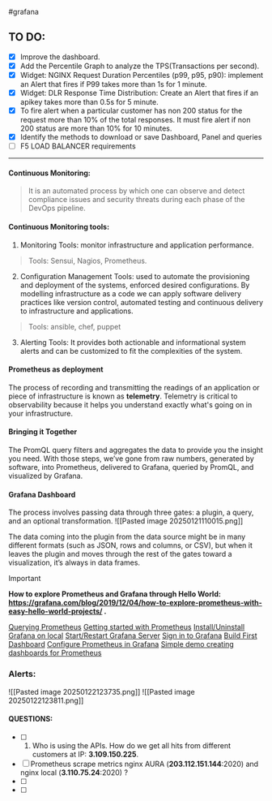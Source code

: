  #grafana
 
## TO DO:
- [x] Improve the dashboard.
- [x] Add the Percentile Graph to analyze the TPS(Transactions per second).
- [x] Widget: NGINX Request Duration Percentiles (p99, p95, p90): implement an Alert that fires if  P99 takes more than 1s for 1 minute. 
- [x] Widget: DLR Response Time Distribution: Create an Alert that fires if an apikey takes more than 0.5s for 5 minute.
- [x] To fire alert when a particular customer has non 200 status for the request more than 10% of the total responses. It must fire alert if non 200 status are more than 10% for 10 minutes.
- [x] Identify the methods to download or save Dashboard, Panel and queries
- [ ] F5 LOAD BALANCER requirements

---
#### Continuous Monitoring: 
>It is an automated process by which one can observe and detect compliance issues and security threats during each phase of the DevOps pipeline. 

#### Continuous Monitoring tools: 
1. Monitoring Tools: monitor infrastructure and application performance.
> Tools: Sensui, Nagios, Prometheus.
2. Configuration Management Tools: used to automate the provisioning and deployment of the systems, enforced desired configurations. By modelling infrastructure as a code we can apply software delivery practices like version control, automated testing and continuous delivery to infrastructure and applications.
> Tools: ansible, chef, puppet
3. Alerting Tools: It provides both actionable and informational system alerts and can be customized to fit the complexities of the system.


#### Prometheus as deployment
The process of recording and transmitting the readings of an application or piece of infrastructure is known as **telemetry**. Telemetry is critical to observability because it helps you understand exactly what's going on in your infrastructure. 

#### Bringing it Together
The PromQL query filters and aggregates the data to provide you the insight you need. With those steps, we’ve gone from raw numbers, generated by software, into Prometheus, delivered to Grafana, queried by PromQL, and visualized by Grafana.

#### Grafana Dashboard 
The process involves passing data through three gates: a plugin, a query, and an optional transformation.
![[Pasted image 20250121110015.png]]

The data coming into the plugin from the data source might be in many different formats (such as JSON, rows and columns, or CSV), but when it leaves the plugin and moves through the rest of the gates toward a visualization, it’s always in data frames.

> [!IMPORTANT] 
**How to explore Prometheus and Grafana through Hello World: https://grafana.com/blog/2019/12/04/how-to-explore-prometheus-with-easy-hello-world-projects/ .**

[Querying Prometheus](https://prometheus.io/docs/prometheus/latest/querying/basics/)
[Getting started with Prometheus](https://prometheus.io/docs/introduction/first_steps/) 
[Install/Uninstall Grafana on local]( https://grafana.com/docs/grafana/latest/setup-grafana/installation/debian/)
[Start/Restart Grafana Server](https://grafana.com/docs/grafana/latest/setup-grafana/start-restart-grafana/)
[Sign in to Grafana](https://grafana.com/docs/grafana/latest/getting-started/build-first-dashboard/)
[Build First Dashboard](https://grafana.com/docs/grafana/latest/getting-started/build-first-dashboard/)
[Configure Prometheus in Grafana](https://grafana.com/docs/grafana/latest/datasources/prometheus/configure-prometheus-data-source/)
[Simple demo creating dashboards for Prometheus](https://www.youtube.com/watch?v=EGgtJUjky8w)


### Alerts: 
![[Pasted image 20250122123735.png]]
![[Pasted image 20250122123811.png]]


#### QUESTIONS: 
- [ ] 1. Who is using the APIs. How do we get all hits from different customers at IP: **3.109.150.225**.
- [ ] Prometheus scrape metrics nginx AURA (**203.112.151.144**:2020) and nginx local (**3.110.75.24**:2020) ?  
- [ ] 
- [ ] 


